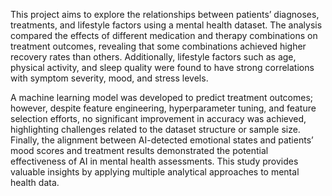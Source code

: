 This project aims to explore the relationships between patients’ diagnoses, treatments, and lifestyle factors using a mental health dataset. The analysis compared the effects of different medication and therapy combinations on treatment outcomes, revealing that some combinations achieved higher recovery rates than others. Additionally, lifestyle factors such as age, physical activity, and sleep quality were found to have strong correlations with symptom severity, mood, and stress levels.

A machine learning model was developed to predict treatment outcomes; however, despite feature engineering, hyperparameter tuning, and feature selection efforts, no significant improvement in accuracy was achieved, highlighting challenges related to the dataset structure or sample size. Finally, the alignment between AI-detected emotional states and patients’ mood scores and treatment results demonstrated the potential effectiveness of AI in mental health assessments. This study provides valuable insights by applying multiple analytical approaches to mental health data.
